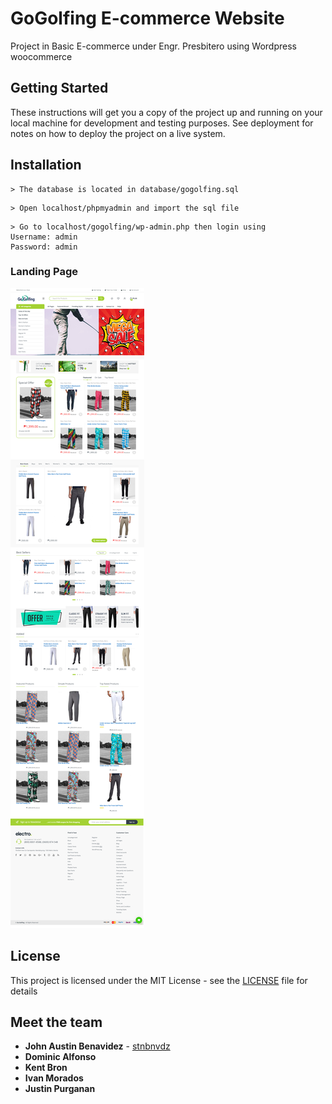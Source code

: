 
# GoGolfing E-commerce Website

Project in Basic E-commerce under Engr. Presbitero using Wordpress woocommerce

## Getting Started

These instructions will get you a copy of the project up and running on your local machine for development and testing purposes. See deployment for notes on how to deploy the project on a live system.

## Installation
```
> The database is located in database/gogolfing.sql
```

```
> Open localhost/phpmyadmin and import the sql file
```

```
> Go to localhost/gogolfing/wp-admin.php then login using 
Username: admin
Password: admin
```

### Landing Page
![](screenshot/landingpage.png)

## License

This project is licensed under the MIT License - see the [LICENSE](https://en.wikipedia.org/wiki/MIT_License) file for details

## Meet the team

* **John Austin Benavidez** - [stnbnvdz](https://github.com/stnbnvdz)
* **Dominic Alfonso**
* **Kent Bron**
* **Ivan Morados**
* **Justin Purganan**
